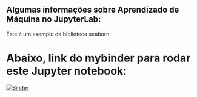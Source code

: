 ## Algumas informações sobre Aprendizado de Máquina no JupyterLab:

Este é um exemplo da biblioteca seaborn.

# Abaixo, link do mybinder para rodar este Jupyter notebook:
[![Binder](https://mybinder.org/badge_logo.svg)](https://mybinder.org/v2/gh/odairjosebellini/aprendizado-de-maquina/master)
